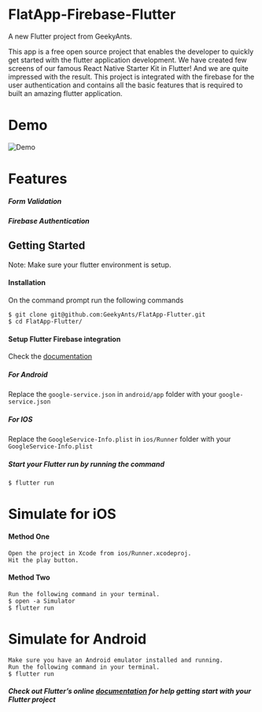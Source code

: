 # FlatApp-Firebase-Flutter

A new Flutter project from GeekyAnts.

This app is a free open source project that enables the developer to quickly get started with the flutter application development. We have created few screens of our famous React Native Starter Kit in Flutter! And we are quite impressed with the result. This project is integrated with the firebase for the user authentication and contains all the basic features that is required to built an amazing flutter application. 

# Demo
![Demo](https://github.com/GeekyAnts/FlatApp-Firebase-Flutter/raw/master/screenshots/FlatApp-TwoScreens.gif)

# Features
##### Form Validation
##### Firebase Authentication
    
## Getting Started
Note: Make sure your flutter environment is setup.

#### Installation

On the command prompt run the following commands

    $ git clone git@github.com:GeekyAnts/FlatApp-Flutter.git
    $ cd FlatApp-Flutter/
    
#### Setup Flutter Firebase integration
Check the [documentation](https://codelabs.developers.google.com/codelabs/flutter-firebase/#4)

##### For Android
Replace the `google-service.json` in `android/app` folder with your `google-service.json`
##### For IOS
Replace the `GoogleService-Info.plist` in `ios/Runner` folder with your `GoogleService-Info.plist`

##### Start your Flutter run by running the command
    $ flutter run

# Simulate for iOS
#### Method One
    
    Open the project in Xcode from ios/Runner.xcodeproj.
    Hit the play button.

#### Method Two

    Run the following command in your terminal.
    $ open -a Simulator
    $ flutter run

# Simulate for Android

    Make sure you have an Android emulator installed and running.
    Run the following command in your terminal.
    $ flutter run
    
##### Check out Flutter’s online [documentation](http://flutter.io/) for help getting start with your Flutter project 


